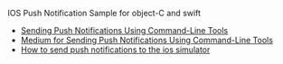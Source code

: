 IOS Push Notification Sample for object-C and swift
- [Sending Push Notifications Using Command-Line Tools](https://developer.apple.com/documentation/usernotifications/sending_push_notifications_using_command-line_tools)
- [Medium for Sending Push Notifications Using Command-Line Tools](https://medium.com/@tsif/send-ios-push-notifications-from-the-command-line-with-pu-sh-a043e0e60eee)
- [How to send push notifications to the ios simulator](https://betterprogramming.pub/how-to-send-push-notifications-to-the-ios-simulator-2988092ba931)
